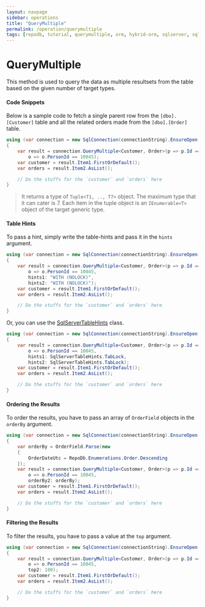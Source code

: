 ```yaml
---
layout: navpage
sidebar: operations
title: "QueryMultiple"
permalink: /operation/querymultiple
tags: [repodb, tutorial, querymultiple, orm, hybrid-orm, sqlserver, sqlite, mysql, postgresql]
---
```


# QueryMultiple

This method is used to query the data as multiple resultsets from the table based on the given number of target types.

#### Code Snippets

Below is a sample code to fetch a single parent row from the `[dbo].[Customer]` table and all the related orders made from the `[dbo].[Order]` table.

```csharp
using (var connection = new SqlConnection(connectionString).EnsureOpen())
{
	var result = connection.QueryMultiple<Customer, Order>(p => p.Id == 10045,
		o => o.PersonId == 10045);
	var customer = result.Item1.FirstOrDefault();
	var orders = result.Item2.AsList();

	// Do the stuffs for the `customer` and `orders` here
}
```

> It returns a type of `Tuple<T1, .., T7>` object. The maximum type that it can cater is 7. Each item in the tuple object is an `IEnumerable<T>` object of the target generic type.

#### Table Hints

To pass a hint, simply write the table-hints and pass it in the `hints` argument.

```csharp
using (var connection = new SqlConnection(connectionString).EnsureOpen())
{
	var result = connection.QueryMultiple<Customer, Order>(p => p.Id == 10045,
		o => o.PersonId == 10045,
		hints1: "WITH (NOLOCK)",
		hints2: "WITH (NOLOCK)");
	var customer = result.Item1.FirstOrDefault();
	var orders = result.Item2.AsList();

	// Do the stuffs for the `customer` and `orders` here
}
```

Or, you can use the [SqlServerTableHints](/class/sqlservertablehints) class.

```csharp
using (var connection = new SqlConnection(connectionString).EnsureOpen())
{
	var result = connection.QueryMultiple<Customer, Order>(p => p.Id == 10045,
		o => o.PersonId == 10045,
		hints1: SqlServerTableHints.TabLock,
		hints2: SqlServerTableHints.TabLock);
	var customer = result.Item1.FirstOrDefault();
	var orders = result.Item2.AsList();

	// Do the stuffs for the `customer` and `orders` here
}
```

#### Ordering the Results

To order the results, you have to pass an array of `OrderField` objects in the `orderBy` argument.

```csharp
using (var connection = new SqlConnection(connectionString).EnsureOpen())
{
	var orderBy = OrderField.Parse(new
	{
		OrderDateUtc = RepoDb.Enumerations.Order.Descending
	});
	var result = connection.QueryMultiple<Customer, Order>(p => p.Id == 10045,
		o => o.PersonId == 10045,
		orderBy2: orderBy);
	var customer = result.Item1.FirstOrDefault();
	var orders = result.Item2.AsList();

	// Do the stuffs for the `customer` and `orders` here
}
```

#### Filtering the Results

To filter the results, you have to pass a value at the `top` argument.

```csharp
using (var connection = new SqlConnection(connectionString).EnsureOpen())
{
	var result = connection.QueryMultiple<Customer, Order>(p => p.Id == 10045,
		o => o.PersonId == 10045,
		top2: 100);
	var customer = result.Item1.FirstOrDefault();
	var orders = result.Item2.AsList();

	// Do the stuffs for the `customer` and `orders` here
}
```
